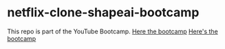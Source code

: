 # netflix-clone-shapeai-bootcamp

This repo is part of the YouTube Bootcamp. 
[Here the bootcamp](https://www.youtube.com/watch?v=Gy3gd2pB1Xc)
[Here's the bootcamp](https://www.youtube.com/watch?v=Gy3gd2pB1Xc)
